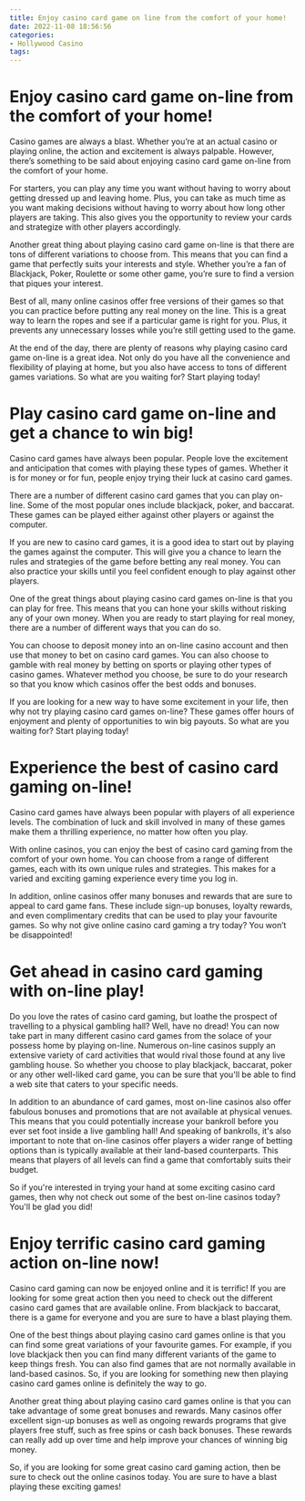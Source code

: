 ```yaml
---
title: Enjoy casino card game on line from the comfort of your home!
date: 2022-11-08 18:56:56
categories:
- Hollywood Casino
tags:
---
```



#  Enjoy casino card game on-line from the comfort of your home!

Casino games are always a blast. Whether you’re at an actual casino or playing online, the action and excitement is always palpable. However, there’s something to be said about enjoying casino card game on-line from the comfort of your home.

For starters, you can play any time you want without having to worry about getting dressed up and leaving home. Plus, you can take as much time as you want making decisions without having to worry about how long other players are taking. This also gives you the opportunity to review your cards and strategize with other players accordingly.

Another great thing about playing casino card game on-line is that there are tons of different variations to choose from. This means that you can find a game that perfectly suits your interests and style. Whether you’re a fan of Blackjack, Poker, Roulette or some other game, you’re sure to find a version that piques your interest.

Best of all, many online casinos offer free versions of their games so that you can practice before putting any real money on the line. This is a great way to learn the ropes and see if a particular game is right for you. Plus, it prevents any unnecessary losses while you’re still getting used to the game.

At the end of the day, there are plenty of reasons why playing casino card game on-line is a great idea. Not only do you have all the convenience and flexibility of playing at home, but you also have access to tons of different games variations. So what are you waiting for? Start playing today!

#  Play casino card game on-line and get a chance to win big!

Casino card games have always been popular. People love the excitement and anticipation that comes with playing these types of games. Whether it is for money or for fun, people enjoy trying their luck at casino card games.

There are a number of different casino card games that you can play on-line. Some of the most popular ones include blackjack, poker, and baccarat. These games can be played either against other players or against the computer.

If you are new to casino card games, it is a good idea to start out by playing the games against the computer. This will give you a chance to learn the rules and strategies of the game before betting any real money. You can also practice your skills until you feel confident enough to play against other players.

One of the great things about playing casino card games on-line is that you can play for free. This means that you can hone your skills without risking any of your own money. When you are ready to start playing for real money, there are a number of different ways that you can do so.

You can choose to deposit money into an on-line casino account and then use that money to bet on casino card games. You can also choose to gamble with real money by betting on sports or playing other types of casino games. Whatever method you choose, be sure to do your research so that you know which casinos offer the best odds and bonuses.

If you are looking for a new way to have some excitement in your life, then why not try playing casino card games on-line? These games offer hours of enjoyment and plenty of opportunities to win big payouts. So what are you waiting for? Start playing today!

#  Experience the best of casino card gaming on-line!

Casino card games have always been popular with players of all experience levels. The combination of luck and skill involved in many of these games make them a thrilling experience, no matter how often you play.

With online casinos, you can enjoy the best of casino card gaming from the comfort of your own home. You can choose from a range of different games, each with its own unique rules and strategies. This makes for a varied and exciting gaming experience every time you log in.

In addition, online casinos offer many bonuses and rewards that are sure to appeal to card game fans. These include sign-up bonuses, loyalty rewards, and even complimentary credits that can be used to play your favourite games. So why not give online casino card gaming a try today? You won’t be disappointed!

#  Get ahead in casino card gaming with on-line play!

Do you love the rates of casino card gaming, but loathe the prospect of travelling to a physical gambling hall? Well, have no dread! You can now take part in many different casino card games from the solace of your possess home by playing on-line. Numerous on-line casinos supply an extensive variety of card activities that would rival those found at any live gambling house. So whether you choose to play blackjack, baccarat, poker or any other well-liked card game, you can be sure that you'll be able to find a web site that caters to your specific needs.

In addition to an abundance of card games, most on-line casinos also offer fabulous bonuses and promotions that are not available at physical venues. This means that you could potentially increase your bankroll before you ever set foot inside a live gambling hall! And speaking of bankrolls, it's also important to note that on-line casinos offer players a wider range of betting options than is typically available at their land-based counterparts. This means that players of all levels can find a game that comfortably suits their budget.

So if you're interested in trying your hand at some exciting casino card games, then why not check out some of the best on-line casinos today? You'll be glad you did!

#  Enjoy terrific casino card gaming action on-line now!

Casino card gaming can now be enjoyed online and it is terrific! If you are looking for some great action then you need to check out the different casino card games that are available online. From blackjack to baccarat, there is a game for everyone and you are sure to have a blast playing them.

One of the best things about playing casino card games online is that you can find some great variations of your favourite games. For example, if you love blackjack then you can find many different variants of the game to keep things fresh. You can also find games that are not normally available in land-based casinos. So, if you are looking for something new then playing casino card games online is definitely the way to go.

Another great thing about playing casino card games online is that you can take advantage of some great bonuses and rewards. Many casinos offer excellent sign-up bonuses as well as ongoing rewards programs that give players free stuff, such as free spins or cash back bonuses. These rewards can really add up over time and help improve your chances of winning big money.

So, if you are looking for some great casino card gaming action, then be sure to check out the online casinos today. You are sure to have a blast playing these exciting games!